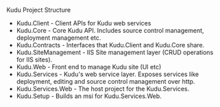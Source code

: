 Kudu Project Structure

- Kudu.Client - Client APIs for Kudu web services
- Kudu.Core - Core Kudu API. Includes source control management, deployment management etc.
- Kudu.Contracts - Interfaces that Kudu.Client and Kudu.Core share.
- Kudu.SiteManagement - IIS Site management layer (CRUD operations for IIS sites).
- Kudu.Web - Front end to manage Kudu site (UI etc)
- Kudu.Services - Kudu's web service layer. Exposes services like deployment, editing and source control management over http.
- Kudu.Services.Web - The host project for the Kudu.Services.
- Kudu.Setup - Builds an msi for Kudu.Services.Web.